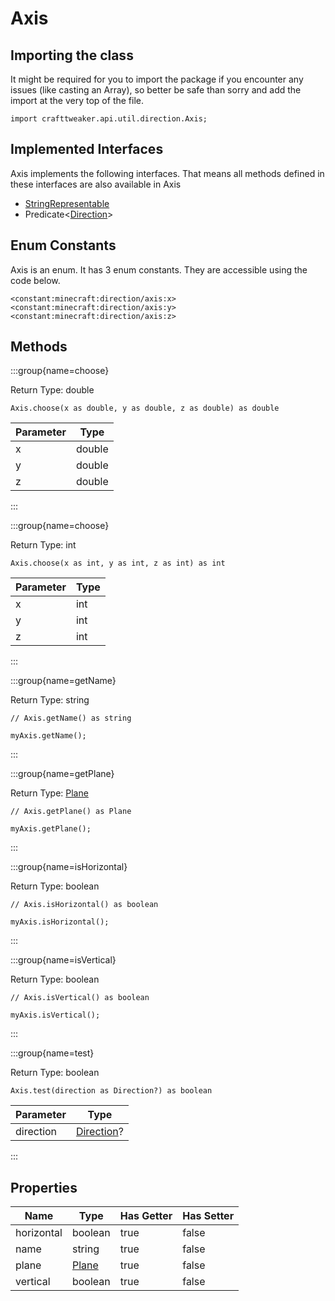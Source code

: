 # Axis

## Importing the class

It might be required for you to import the package if you encounter any issues (like casting an Array), so better be safe than sorry and add the import at the very top of the file.
```zenscript
import crafttweaker.api.util.direction.Axis;
```


## Implemented Interfaces
Axis implements the following interfaces. That means all methods defined in these interfaces are also available in Axis

- [StringRepresentable](/vanilla/api/util/StringRepresentable)
- Predicate&lt;[Direction](/vanilla/api/util/direction/Direction)&gt;

## Enum Constants

Axis is an enum. It has 3 enum constants. They are accessible using the code below.

```zenscript
<constant:minecraft:direction/axis:x>
<constant:minecraft:direction/axis:y>
<constant:minecraft:direction/axis:z>
```
## Methods

:::group{name=choose}

Return Type: double

```zenscript
Axis.choose(x as double, y as double, z as double) as double
```

| Parameter |  Type  |
|-----------|--------|
| x         | double |
| y         | double |
| z         | double |


:::

:::group{name=choose}

Return Type: int

```zenscript
Axis.choose(x as int, y as int, z as int) as int
```

| Parameter | Type |
|-----------|------|
| x         | int  |
| y         | int  |
| z         | int  |


:::

:::group{name=getName}

Return Type: string

```zenscript
// Axis.getName() as string

myAxis.getName();
```

:::

:::group{name=getPlane}

Return Type: [Plane](/vanilla/api/util/direction/Plane)

```zenscript
// Axis.getPlane() as Plane

myAxis.getPlane();
```

:::

:::group{name=isHorizontal}

Return Type: boolean

```zenscript
// Axis.isHorizontal() as boolean

myAxis.isHorizontal();
```

:::

:::group{name=isVertical}

Return Type: boolean

```zenscript
// Axis.isVertical() as boolean

myAxis.isVertical();
```

:::

:::group{name=test}

Return Type: boolean

```zenscript
Axis.test(direction as Direction?) as boolean
```

| Parameter |                        Type                         |
|-----------|-----------------------------------------------------|
| direction | [Direction](/vanilla/api/util/direction/Direction)? |


:::


## Properties

|    Name    |                    Type                    | Has Getter | Has Setter |
|------------|--------------------------------------------|------------|------------|
| horizontal | boolean                                    | true       | false      |
| name       | string                                     | true       | false      |
| plane      | [Plane](/vanilla/api/util/direction/Plane) | true       | false      |
| vertical   | boolean                                    | true       | false      |

